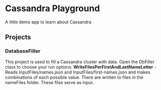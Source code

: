 # Cassandra Playground
A little demo app to learn about Cassandra

## Projects
### DatabaseFiller
This project is used to fill a Cassandra cluster with data. Open the DbFiller class to choose your run options.
**WriteFilesPerFirstAndLastNameLetter** - Reads InputFiles/names.json and InputFiles/first-names.json and makes combinations of each possible value. There are written to files in the nameFiles folder. These filse serve as input. 
